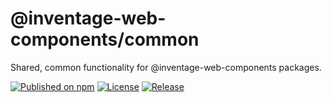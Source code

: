 # @inventage-web-components/common

Shared, common functionality for @inventage-web-components packages.

[![Published on npm](https://img.shields.io/npm/v/@inventage-web-components/common.svg?style=flat-square)](https://www.npmjs.com/package/@inventage-web-components/common)
[![License](https://img.shields.io/npm/l/@inventage-web-components/common?style=flat-square)](https://github.com/apollo-elements/apollo-elements/blob/main/LICENCE.md)
[![Release](https://img.shields.io/github/workflow/status/inventage/web-components/Release?style=flat-square)](https://github.com/apollo-elements/apollo-elements/actions)
